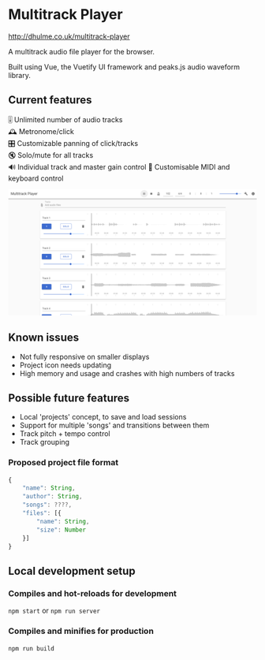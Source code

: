 # Multitrack Player

http://dhulme.co.uk/multitrack-player

A multitrack audio file player for the browser.

Built using Vue, the Vuetify UI framework and peaks.js audio waveform library.

## Current features
🎚️ Unlimited number of audio tracks  
🕰️ Metronome/click  
🎛️ Customizable panning of click/tracks  
🔇 Solo/mute for all tracks  
🔊 Individual track and master gain control 
🎹 Customisable MIDI and keyboard control 

![Screenshot](./screenshot.png)

## Known issues
- Not fully responsive on smaller displays
- Project icon needs updating
- High memory and usage and crashes with high numbers of tracks

## Possible future features
- Local 'projects' concept, to save and load sessions
- Support for multiple 'songs' and transitions between them
- Track pitch + tempo control
- Track grouping

### Proposed project file format
```js
{
	"name": String,
	"author": String,
	"songs": ????,
	"files": [{
		"name": String,
		"size": Number
	}]
}
```

## Local development setup

### Compiles and hot-reloads for development
`npm start` or `npm run server`

### Compiles and minifies for production
`npm run build`

